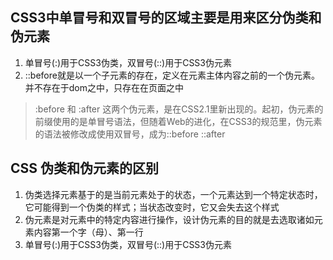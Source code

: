 ## CSS3中单冒号和双冒号的区域主要是用来区分伪类和伪元素

1. 单冒号(:)用于CSS3伪类，双冒号(::)用于CSS3伪元素
2. ::before就是以一个子元素的存在，定义在元素主体内容之前的一个伪元素。并不存在于dom之中，只存在在页面之中

> :before 和 :after 这两个伪元素，是在CSS2.1里新出现的。起初，伪元素的前缀使用的是单冒号语法，但随着Web的进化，在CSS3的规范里，伪元素的语法被修改成使用双冒号，成为::before ::after

## CSS 伪类和伪元素的区别
1. 伪类选择元素基于的是当前元素处于的状态，一个元素达到一个特定状态时，它可能得到一个伪类的样式；当状态改变时，它又会失去这个样式
2. 伪元素是对元素中的特定内容进行操作，设计伪元素的目的就是去选取诸如元素内容第一个字（母）、第一行
3. 单冒号(:)用于CSS3伪类，双冒号(::)用于CSS3伪元素